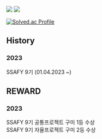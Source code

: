 
![](https://img.shields.io/badge/python-blue)
![](https://camo.githubusercontent.com/cb6733dd691a2b86cb9940a8353e763bd673b5d1967bbee7355067d21b5aa6df/68747470733a2f2f696d672e736869656c64732e696f2f62616467652f2d4a6176612d3030373339363f7374796c653d666c61742d737175617265266c6f676f3d6a617661266c6f676f436f6c6f723d7768697465)



[![Solved.ac Profile](http://mazassumnida.wtf/api/v2/generate_badge?boj=hoilday5303)](https://solved.ac/hoilday5303/)

## History
### 2023
SSAFY 9기 (01.04.2023 ~)


## REWARD
### 2023
SSAFY 9기 공통프로젝트 구미 1등 수상 <br>
SSAFY 9기 자율프로젝트 구미 2등 수상
